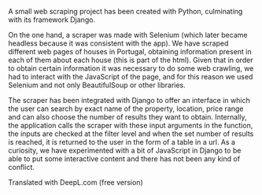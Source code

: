 A small web scraping project has been created with Python, culminating with its framework Django.

On the one hand, a scraper was made with Selenium (which later became headless because it was consistent with the app).
We have scraped different web pages of houses in Portugal, obtaining information present in each of them about each house (this is part of the html). Given that in order to obtain certain information it was necessary to do some web crawling,
we had to interact with the JavaScript of the page, and for this reason we used Selenium and not only BeautifulSoup or other libraries.

The scraper has been integrated with Django to offer an interface in which the user can search by exact name of the property, location, price range and can also choose the number of results they want to obtain. 
Internally, the application calls the scraper with these input arguments in the function, the inputs are checked at the filter level and when the set number of results is reached, it is returned to the user in the form of a table in a url.
As a curiosity, we have experimented with a bit of JavaScript in Django to be able to put some interactive content and there has not been any kind of conflict.

Translated with DeepL.com (free version)
